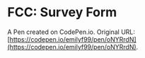 # FCC: Survey Form

A Pen created on CodePen.io. Original URL: [https://codepen.io/emilyf99/pen/oNYRrdN](https://codepen.io/emilyf99/pen/oNYRrdN).


